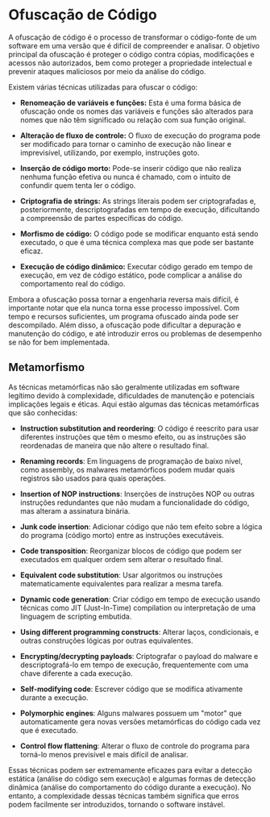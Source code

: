 # Ofuscação de Código

A ofuscação de código é o processo de transformar o código-fonte de um software em uma versão que é difícil de compreender e analisar. O objetivo principal da ofuscação é proteger o código contra cópias, modificações e acessos não autorizados, bem como proteger a propriedade intelectual e prevenir ataques maliciosos por meio da análise do código.

Existem várias técnicas utilizadas para ofuscar o código:

- **Renomeação de variáveis e funções:** Esta é uma forma básica de ofuscação onde os nomes das variáveis e funções são alterados para nomes que não têm significado ou relação com sua função original.

- **Alteração de fluxo de controle:** O fluxo de execução do programa pode ser modificado para tornar o caminho de execução não linear e imprevisível, utilizando, por exemplo, instruções goto.

- **Inserção de código morto:** Pode-se inserir código que não realiza nenhuma função efetiva ou nunca é chamado, com o intuito de confundir quem tenta ler o código.

- **Criptografia de strings:** As strings literais podem ser criptografadas e, posteriormente, descriptografadas em tempo de execução, dificultando a compreensão de partes específicas do código.

- **Morfismo de código:** O código pode se modificar enquanto está sendo executado, o que é uma técnica complexa mas que pode ser bastante eficaz.

- **Execução de código dinâmico:** Executar código gerado em tempo de execução, em vez de código estático, pode complicar a análise do comportamento real do código.

Embora a ofuscação possa tornar a engenharia reversa mais difícil, é importante notar que ela nunca torna esse processo impossível. Com tempo e recursos suficientes, um programa ofuscado ainda pode ser descompilado. Além disso, a ofuscação pode dificultar a depuração e manutenção do código, e até introduzir erros ou problemas de desempenho se não for bem implementada.

## Metamorfismo

As técnicas metamórficas não são geralmente utilizadas em software legítimo devido à complexidade, dificuldades de manutenção e potenciais implicações legais e éticas. Aqui estão algumas das técnicas metamórficas que são conhecidas:

- **Instruction substitution and reordering**: O código é reescrito para usar diferentes instruções que têm o mesmo efeito, ou as instruções são reordenadas de maneira que não altere o resultado final.

- **Renaming records**: Em linguagens de programação de baixo nível, como assembly, os malwares metamórficos podem mudar quais registros são usados para quais operações.

- **Insertion of NOP instructions**: Inserções de instruções NOP ou outras instruções redundantes que não mudam a funcionalidade do código, mas alteram a assinatura binária.

- **Junk code insertion**: Adicionar código que não tem efeito sobre a lógica do programa (código morto) entre as instruções executáveis.

- **Code transposition**: Reorganizar blocos de código que podem ser executados em qualquer ordem sem alterar o resultado final.

- **Equivalent code substitution**: Usar algoritmos ou instruções matematicamente equivalentes para realizar a mesma tarefa.

- **Dynamic code generation**: Criar código em tempo de execução usando técnicas como JIT (Just-In-Time) compilation ou interpretação de uma linguagem de scripting embutida.

- **Using different programming constructs**: Alterar laços, condicionais, e outras construções lógicas por outras equivalentes.

- **Encrypting/decrypting payloads**: Criptografar o payload do malware e descriptografá-lo em tempo de execução, frequentemente com uma chave diferente a cada execução.

- **Self-modifying code**: Escrever código que se modifica ativamente durante a execução.

- **Polymorphic engines**: Alguns malwares possuem um "motor" que automaticamente gera novas versões metamórficas do código cada vez que é executado.

- **Control flow flattening**: Alterar o fluxo de controle do programa para torná-lo menos previsível e mais difícil de analisar.

Essas técnicas podem ser extremamente eficazes para evitar a detecção estática (análise do código sem execução) e algumas formas de detecção dinâmica (análise do comportamento do código durante a execução). No entanto, a complexidade dessas técnicas também significa que erros podem facilmente ser introduzidos, tornando o software instável.
